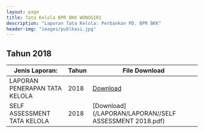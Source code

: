 ```yaml
---
layout: page
title: Tata Kelola BPR BKK WONOGIRI
description: "Laporan Tata Kelola: Perbankan PD. BPR BKK"
header-img: "images/publkasi.jpg"
---
```

## Tahun 2018

| Jenis Laporan:                            | Tahun | File Download |
------------------------------------------- | ------- | ------------- |
LAPORAN PENERAPAN TATA KELOLA				| 2018				| [Download](/LAPORAN/LAPORAN/LAPORAN_TATA_KELOLA_2018.pdf)
SELF ASSESSMENT TATA KELOLA                 | 2018				| [Download](/LAPORAN/LAPORAN//SELF ASSESSMENT 2018.pdf)

